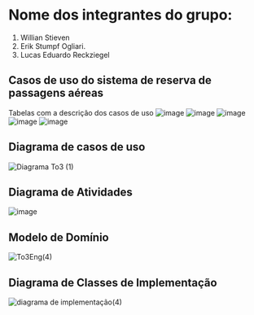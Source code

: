 # Nome dos integrantes do grupo:
1) Willian Stieven
2) Erik Stumpf Ogliari.
3) Lucas Eduardo Reckziegel

## Casos de uso do sistema de reserva de passagens aéreas
Tabelas com a descrição dos casos de uso
![image](https://github.com/user-attachments/assets/b6c46d0a-141a-48ab-b053-44d99981daa9)
![image](https://github.com/user-attachments/assets/eabed830-99ff-4229-b713-de44702de88e)
![image](https://github.com/user-attachments/assets/20fdbc29-4678-4b64-8795-d3a4124dfb73)
![image](https://github.com/user-attachments/assets/fe79051a-41c0-45d2-8cea-548a4d8dd9ee)
![image](https://github.com/user-attachments/assets/fff60cef-f9a4-4c05-8807-c7c7dc2ef328)

## Diagrama de casos de uso
![Diagrama To3 (1)](https://github.com/user-attachments/assets/3d7b04f6-7d9d-4fb1-a7b4-7b8103a0e415)

## Diagrama de Atividades
![image](https://github.com/user-attachments/assets/91f1f836-3f75-4caf-a1f1-ed739b10dbd4)


## Modelo de Domínio
![To3Eng(4)](https://github.com/user-attachments/assets/8354a923-f31a-4da7-9c55-4799ff7e0096)

## Diagrama de Classes de Implementação
![diagrama de implementação(4)](https://github.com/user-attachments/assets/f59bf402-39e4-474e-8ae9-51d9a872976c)


